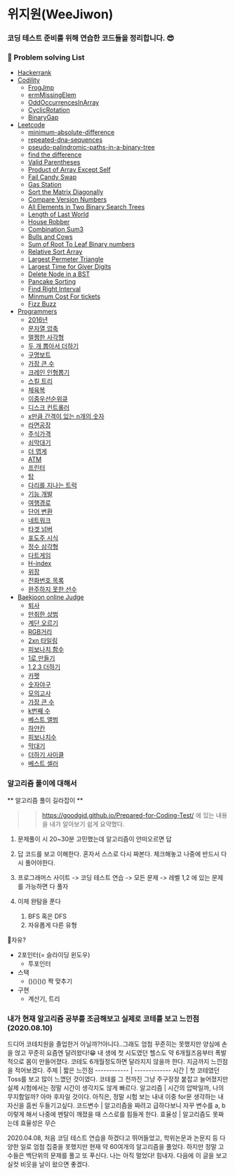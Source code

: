 # 위지원(WeeJiwon)

### 코딩 테스트 준비를 위해 연습한 코드들을 정리합니다. 😎

### 📔 Problem solving List
* [Hackerrank](https://www.hackerrank.com/)
* [Codility](https://app.codility.com/programmers/)
  + [FrogJmp](https://github.com/weejw/UpSupport/blob/master/coding_test_practice/2020/Codility/20201002%20FrogJmp.py)
  + [ermMissingElem](https://github.com/weejw/UpSupport/blob/master/coding_test_practice/2020/Codility/20201002%20ermMissingElem.py)
  + [OddOccurrencesInArray](https://github.com/weejw/UpSupport/blob/master/coding_test_practice/2020/Codility/20200928%20OddOccurrencesInArray.py)
  + [CyclicRotation](https://github.com/weejw/UpSupport/blob/master/coding_test_practice/2020/Codility/20200928%20CyclicRotation.py)
  + [BinaryGap](https://github.com/weejw/UpSupport/blob/master/coding_test_practice/2020/Codility/20200928%20BinaryGap.py)
* [Leetcode](https://leetcode.com/ "leetcode link")
  + [minimum-absolute-difference](https://github.com/weejw/UpSupport/blob/master/coding_test_practice/2020/leetcode/20201001%20%20Minimum%20Absolute%20Difference.py)
  + [repeated-dna-sequences](https://github.com/weejw/UpSupport/blob/master/coding_test_practice/2020/leetcode/20201001%20Repeated%20DNA%20Sequences.py)
  + [pseudo-palindromic-paths-in-a-binary-tree](https://github.com/weejw/UpSupport/blob/master/coding_test_practice/2020/leetcode/20201001%20%20Pseudo-Palindromic%20Paths%20in%20a%20Binary%20Tree.py)
  + [find the difference](https://github.com/weejw/UpSupport/blob/master/coding_test_practice/2020/leetcode/20200924%20find%20the%20difference.py)
  + [Valid Parentheses](https://github.com/weejw/UpSupport/blob/master/coding_test_practice/2020/leetcode/20200924%20Valid%20Parentheses.py)
  + [Product of Array Except Self](https://github.com/weejw/UpSupport/blob/master/coding_test_practice/2020/leetcode/20200924%20Product%20of%20Array%20Except%20Self.py)
  + [Fail Candy Swap](https://github.com/weejw/UpSupport/blob/master/coding_test_practice/2020/leetcode/20200924%20Fair%20Candy%20Swap.py)
  + [Gas Station](https://github.com/weejw/UpSupport/blob/master/coding_test_practice/2020/leetcode/20200923%20Gas%20Station.py)
  + [Sort the Matrix Diagonally](https://github.com/weejw/UpSupport/blob/master/coding_test_practice/2020/leetcode/20200916%20Sort%20the%20Matrix%20Diagonally.py)
  + [Compare Version Numbers](https://github.com/weejw/UpSupport/blob/master/coding_test_practice/2020/leetcode/20200916%20Compare%20Version%20Numbers.py)
  + [All Elements in Two Binary Search Trees](https://github.com/weejw/UpSupport/blob/master/coding_test_practice/2020/leetcode/20200916%20All%20Elements%20in%20Two%20Binary%20Search%20Trees.py)
  + [Length of Last World](https://github.com/weejw/UpSupport/blob/master/coding_test_practice/2020/leetcode/20200915%20Length%20of%20Last%20Word.py)
  + [House Robber](https://github.com/weejw/UpSupport/blob/master/coding_test_practice/2020/leetcode/20200915%20House%20Robber.py)
  + [Combination Sum3](https://github.com/weejw/UpSupport/blob/master/coding_test_practice/2020/leetcode/20200914%20Combination%20Sum%20III.py)
  + [Bulls and Cows](https://github.com/weejw/UpSupport/blob/master/coding_test_practice/2020/leetcode/20200914%20Bulls%20and%20Cows.py)
  + [Sum of Root To Leaf Binary numbers](https://github.com/weejw/UpSupport/blob/master/coding_test_practice/2020/leetcode/20200909%20Sum%20of%20Root%20To%20Leaf%20Binary%20Numbers.py)
  + [Relative Sort Array](https://github.com/weejw/UpSupport/blob/master/coding_test_practice/2020/leetcode/20200909%20Relative%20Sort%20Array.py)
  + [Largest Permeter Triangle](https://github.com/weejw/UpSupport/blob/master/coding_test_practice/2020/leetcode/20200909%20Largest%20Perimeter%20Triangle.py)
  + [Largest Time for Giver Digits](https://github.com/weejw/UpSupport/blob/master/coding_test_practice/2020/leetcode/20200902%20Largest%20Time%20for%20Given%20Digits%20Python.py)
  + [Delete Node in a BST](https://github.com/weejw/UpSupport/blob/master/coding_test_practice/2020/leetcode/20200901%20Delete%20Node%20in%20a%20BST%20Python.py)
  + [Pancake Sorting](https://github.com/weejw/UpSupport/blob/master/coding_test_practice/2020/leetcode/20200831%20Pancake%20Sorting.py)
  + [Find Right Interval](https://github.com/weejw/UpSupport/blob/master/coding_test_practice/2020/leetcode/20200830%20Find%20Right%20Interval%20Python.py)
  + [Minmum Cost For tickets](https://github.com/weejw/UpSupport/blob/master/coding_test_practice/2020/leetcode/20200828%20Minimum%20Cost%20For%20Tickets.py)
  + [Fizz Buzz](https://github.com/weejw/UpSupport/blob/master/coding_test_practice/2020/leetcode/20200828%20Fizz%20Buzz)
* [Programmers](https://programmers.co.kr/learn/challenges "programmers link")
  + [2016년](https://github.com/weejw/UpSupport/blob/master/coding_test_practice/2020/%ED%94%84%EB%A1%9C%EA%B7%B8%EB%9E%98%EB%A8%B8%EC%8A%A4/20201003%202016%EB%85%84.py)
  + [문자열 압축](https://github.com/weejw/UpSupport/blob/master/coding_test_practice/2020/%ED%94%84%EB%A1%9C%EA%B7%B8%EB%9E%98%EB%A8%B8%EC%8A%A4/20201001%20%EB%AC%B8%EC%9E%90%EC%97%B4%20%EC%95%95%EC%B6%95.py)
  + [멀쩡한 사각형](https://github.com/weejw/UpSupport/blob/master/coding_test_practice/2020/%ED%94%84%EB%A1%9C%EA%B7%B8%EB%9E%98%EB%A8%B8%EC%8A%A4/20201001%20%EB%A9%80%EC%A9%A1%ED%95%9C%EC%82%AC%EA%B0%81%ED%98%95.py)
  + [두 개 뽑아서 더하기](https://github.com/weejw/UpSupport/blob/master/coding_test_practice/2020/%ED%94%84%EB%A1%9C%EA%B7%B8%EB%9E%98%EB%A8%B8%EC%8A%A4/20201001%20%EB%91%90%20%EA%B0%9C%20%EB%BD%91%EC%95%84%EC%84%9C%20%EB%8D%94%ED%95%98%EA%B8%B0.py)
  + [구명보트](https://github.com/weejw/UpSupport/blob/master/coding_test_practice/2020/%ED%94%84%EB%A1%9C%EA%B7%B8%EB%9E%98%EB%A8%B8%EC%8A%A4/20200915%20%EA%B5%AC%EB%AA%85%EB%B3%B4%ED%8A%B8.py)
  + [가장 큰 수](https://github.com/weejw/UpSupport/blob/master/coding_test_practice/2020/%ED%94%84%EB%A1%9C%EA%B7%B8%EB%9E%98%EB%A8%B8%EC%8A%A4/20200915%20%EA%B0%80%EC%9E%A5%20%ED%81%B0%EC%88%98.py)
  + [크레인 인형뽑기](https://github.com/weejw/UpSupport/blob/master/coding_test_practice/2020/%ED%94%84%EB%A1%9C%EA%B7%B8%EB%9E%98%EB%A8%B8%EC%8A%A4/20200825%202019%20%EC%B9%B4%EC%B9%B4%EC%98%A4%20%EA%B0%9C%EB%B0%9C%EC%9E%90%20%EA%B2%A8%EC%9A%B8%20%EC%9D%B8%ED%84%B4%EC%8B%AD_%ED%81%AC%EB%A0%88%EC%9D%B8%20%EC%9D%B8%ED%98%95%EB%BD%91%EA%B8%B0%20%EA%B2%8C%EC%9E%84.py)
  + [스킬 트리](https://github.com/weejw/UpSupport/blob/master/coding_test_practice/2020/%ED%94%84%EB%A1%9C%EA%B7%B8%EB%9E%98%EB%A8%B8%EC%8A%A4/20200825%20%20%EC%8A%A4%ED%82%AC%20%ED%8A%B8%EB%A6%AC.py)
  + [체육복](https://github.com/weejw/UpSupport/blob/master/coding_test_practice/2020/%ED%94%84%EB%A1%9C%EA%B7%B8%EB%9E%98%EB%A8%B8%EC%8A%A4/20200711%20%EC%B2%B4%EC%9C%A1%EB%B3%B5.py)
  + [이중우선순위큐](https://github.com/weejw/UpSupport/blob/master/coding_test_practice/2020/%ED%94%84%EB%A1%9C%EA%B7%B8%EB%9E%98%EB%A8%B8%EC%8A%A4/20200709%20%EC%9D%B4%EC%A4%91%EC%9A%B0%EC%84%A0%EC%88%9C%EC%9C%84%ED%81%90.py)
  + [디스크 컨트롤러](https://github.com/weejw/UpSupport/blob/master/coding_test_practice/2020/%ED%94%84%EB%A1%9C%EA%B7%B8%EB%9E%98%EB%A8%B8%EC%8A%A4/20200709%20%EB%94%94%EC%8A%A4%ED%81%AC%20%EC%BB%A8%ED%8A%B8%EB%A1%A4%EB%9F%AC.py)
  + [x만큼 간격이 있는 n개의 숫자](https://github.com/weejw/UpSupport/blob/master/coding_test_practice/2020/%ED%94%84%EB%A1%9C%EA%B7%B8%EB%9E%98%EB%A8%B8%EC%8A%A4/20200707%20x%EB%A7%8C%ED%81%BC%20%EA%B0%84%EA%B2%A9%EC%9D%B4%20%EC%9E%88%EB%8A%94%20n%EA%B0%9C%EC%9D%98%20%EC%88%AB%EC%9E%90.py)
  + [라면공장](https://github.com/weejw/UpSupport/blob/master/coding_test_practice/2020/%ED%94%84%EB%A1%9C%EA%B7%B8%EB%9E%98%EB%A8%B8%EC%8A%A4/20200703%20%EB%9D%BC%EB%A9%B4%EA%B3%B5%EC%9E%A5.py)
  + [주식가격](https://github.com/weejw/UpSupport/blob/master/coding_test_practice/2020/%ED%94%84%EB%A1%9C%EA%B7%B8%EB%9E%98%EB%A8%B8%EC%8A%A4/20200630%20%EC%A3%BC%EC%8B%9D%EA%B0%80%EA%B2%A9.py)
  + [쇠막대기](https://github.com/weejw/UpSupport/blob/master/coding_test_practice/2020/%ED%94%84%EB%A1%9C%EA%B7%B8%EB%9E%98%EB%A8%B8%EC%8A%A4/20200630%20%EC%87%A0%EB%A7%89%EB%8C%80%EA%B8%B0.py)
  + [더 맵게](https://github.com/weejw/UpSupport/blob/master/coding_test_practice/2020/%ED%94%84%EB%A1%9C%EA%B7%B8%EB%9E%98%EB%A8%B8%EC%8A%A4/20200630%20%EB%8D%94%20%EB%A7%B5%EA%B2%8C.py)
  + [ATM](https://github.com/weejw/UpSupport/blob/master/coding_test_practice/2020/%ED%94%84%EB%A1%9C%EA%B7%B8%EB%9E%98%EB%A8%B8%EC%8A%A4/20200629%20ATM.py)
  + [프린터](https://github.com/weejw/UpSupport/blob/master/coding_test_practice/2020/%ED%94%84%EB%A1%9C%EA%B7%B8%EB%9E%98%EB%A8%B8%EC%8A%A4/20200626%20%ED%94%84%EB%A6%B0%ED%84%B0.py)
  + [탑](https://github.com/weejw/UpSupport/blob/master/coding_test_practice/2020/%ED%94%84%EB%A1%9C%EA%B7%B8%EB%9E%98%EB%A8%B8%EC%8A%A4/20200623%20%ED%83%91.py)
  + [다리를 지나는 트럭](https://github.com/weejw/UpSupport/blob/master/coding_test_practice/2020/%ED%94%84%EB%A1%9C%EA%B7%B8%EB%9E%98%EB%A8%B8%EC%8A%A4/20200623%20%EB%8B%A4%EB%A6%AC%EB%A5%BC%20%EC%A7%80%EB%82%98%EB%8A%94%20%ED%8A%B8%EB%9F%AD.py)
  + [기능 개발](https://github.com/weejw/UpSupport/blob/master/coding_test_practice/2020/%ED%94%84%EB%A1%9C%EA%B7%B8%EB%9E%98%EB%A8%B8%EC%8A%A4/20200623%20%EA%B8%B0%EB%8A%A5%20%EA%B0%9C%EB%B0%9C.py)
  + [여행경로](https://github.com/weejw/UpSupport/blob/master/coding_test_practice/2020/%ED%94%84%EB%A1%9C%EA%B7%B8%EB%9E%98%EB%A8%B8%EC%8A%A4/20200619%20%EC%97%AC%ED%96%89%EA%B2%BD%EB%A1%9C.py)
  + [단어 변환](https://github.com/weejw/UpSupport/blob/master/coding_test_practice/2020/%ED%94%84%EB%A1%9C%EA%B7%B8%EB%9E%98%EB%A8%B8%EC%8A%A4/20200618%20%EB%8B%A8%EC%96%B4%20%EB%B3%80%ED%99%98.py)
  + [네트워크](https://github.com/weejw/UpSupport/blob/master/coding_test_practice/2020/%ED%94%84%EB%A1%9C%EA%B7%B8%EB%9E%98%EB%A8%B8%EC%8A%A4/20200616%20%EB%84%A4%ED%8A%B8%EC%9B%8C%ED%81%AC.py)
  + [타겟 넘버](https://github.com/weejw/UpSupport/blob/master/coding_test_practice/2020/%ED%94%84%EB%A1%9C%EA%B7%B8%EB%9E%98%EB%A8%B8%EC%8A%A4/20200609%20%ED%83%80%EA%B2%9F%EB%84%98%EB%B2%84.py)
  + [포도주 시식](https://github.com/weejw/UpSupport/blob/master/coding_test_practice/2020/%ED%94%84%EB%A1%9C%EA%B7%B8%EB%9E%98%EB%A8%B8%EC%8A%A4/20200529%20%ED%8F%AC%EB%91%90%EC%A3%BC%20%EC%8B%9C%EC%8B%9D.py)
  + [정수 삼각형](https://github.com/weejw/UpSupport/blob/master/coding_test_practice/2020/%ED%94%84%EB%A1%9C%EA%B7%B8%EB%9E%98%EB%A8%B8%EC%8A%A4/20200528%20%EC%A0%95%EC%88%98%20%EC%82%BC%EA%B0%81%ED%98%95.py)
  + [다트게임](https://github.com/weejw/UpSupport/blob/master/coding_test_practice/2020/%ED%94%84%EB%A1%9C%EA%B7%B8%EB%9E%98%EB%A8%B8%EC%8A%A4/20200526%202018%20KAKAO%20BLIND%20RECRUITMENT%5B1%EC%B0%A8%5D%20%EB%8B%A4%ED%8A%B8%20%EA%B2%8C%EC%9E%84.py)
  + [H-index](https://github.com/weejw/UpSupport/blob/master/coding_test_practice/2020/%ED%94%84%EB%A1%9C%EA%B7%B8%EB%9E%98%EB%A8%B8%EC%8A%A4/20200421%20H-Index.py)
  + [위장](https://github.com/weejw/UpSupport/blob/master/coding_test_practice/2020/%ED%94%84%EB%A1%9C%EA%B7%B8%EB%9E%98%EB%A8%B8%EC%8A%A4/20200414%20%EC%9C%84%EC%9E%A5.py)
  + [전화번호 목록](https://github.com/weejw/UpSupport/blob/master/coding_test_practice/2020/%ED%94%84%EB%A1%9C%EA%B7%B8%EB%9E%98%EB%A8%B8%EC%8A%A4/20200408%20%20%EC%A0%84%ED%99%94%EB%B2%88%ED%98%B8%20%EB%AA%A9%EB%A1%9D.py)
  + [완주하지 못한 선수](https://github.com/weejw/UpSupport/blob/master/coding_test_practice/2020/%ED%94%84%EB%A1%9C%EA%B7%B8%EB%9E%98%EB%A8%B8%EC%8A%A4/20200408%20%20%EC%99%84%EC%A3%BC%ED%95%98%EC%A7%80%20%EB%AA%BB%ED%95%9C%20%EC%84%A0%EC%88%98.py)
* [Baekjoon online Judge](https://www.acmicpc.net/ "Baekjoon online Judge link")
  + [퇴사](https://github.com/weejw/UpSupport/blob/master/coding_test_practice/2020/%EB%B0%B1%EC%A4%80/20200527%20%ED%87%B4%EC%82%AC.py)
  + [만취한 상범](https://github.com/weejw/UpSupport/blob/master/coding_test_practice/2020/%EB%B0%B1%EC%A4%80/20200527%20%EB%A7%8C%EC%B7%A8%ED%95%9C%20%EC%83%81%EB%B2%94.py)
  + [계단 오르기](https://github.com/weejw/UpSupport/blob/master/coding_test_practice/2020/%EB%B0%B1%EC%A4%80/20200525%20%EA%B3%84%EB%8B%A8%20%EC%98%A4%EB%A5%B4%EA%B8%B0.py)
  + [RGB거리](https://github.com/weejw/UpSupport/blob/master/coding_test_practice/2020/%EB%B0%B1%EC%A4%80/20200506%20RGB%EA%B1%B0%EB%A6%AC.py)
  + [2xn 타일링](https://github.com/weejw/UpSupport/blob/master/coding_test_practice/2020/%EB%B0%B1%EC%A4%80/20200506%202xn%20%ED%83%80%EC%9D%BC%EB%A7%81.py)
  + [피보나치 함수](https://github.com/weejw/UpSupport/blob/master/coding_test_practice/2020/%EB%B0%B1%EC%A4%80/20200505%20%ED%94%BC%EB%B3%B4%EB%82%98%EC%B9%98%ED%95%A8%EC%88%98.py)
  + [1로 만들기](https://github.com/weejw/UpSupport/blob/master/coding_test_practice/2020/%EB%B0%B1%EC%A4%80/20200428%201%EB%A1%9C%20%EB%A7%8C%EB%93%A4%EA%B8%B0.py)
  + [1,2,3 더하기](https://github.com/weejw/UpSupport/blob/master/coding_test_practice/2020/%EB%B0%B1%EC%A4%80/20200428%201%2C2%2C3%20%EB%8D%94%ED%95%98%EA%B8%B0.py)
  + [카펫](https://github.com/weejw/UpSupport/blob/master/coding_test_practice/2020/%EB%B0%B1%EC%A4%80/20200426%20%EC%B9%B4%ED%8E%AB.py)
  + [숫자야구](https://github.com/weejw/UpSupport/blob/master/coding_test_practice/2020/%EB%B0%B1%EC%A4%80/20200426%20%EC%88%AB%EC%9E%90%20%EC%95%BC%EA%B5%AC.py)
  + [모의고사](https://github.com/weejw/UpSupport/blob/master/coding_test_practice/2020/%EB%B0%B1%EC%A4%80/20200422%20%EB%AA%A8%EC%9D%98%EA%B3%A0%EC%82%AC.py)
  + [가장 큰 수](https://github.com/weejw/UpSupport/blob/master/coding_test_practice/2020/%EB%B0%B1%EC%A4%80/20200420%20%EA%B0%80%EC%9E%A5%20%ED%81%B0%20%EC%88%98.py)
  + [k번째 수](https://github.com/weejw/UpSupport/blob/master/coding_test_practice/2020/%EB%B0%B1%EC%A4%80/20200420%20k%EB%B2%88%EC%A7%B8%20%EC%88%98.py)
  + [베스트 앨범](https://github.com/weejw/UpSupport/blob/master/coding_test_practice/2020/%EB%B0%B1%EC%A4%80/20200415%20%20%EB%B2%A0%EC%8A%A4%ED%8A%B8%20%EC%95%A8%EB%B2%94.py "베스트 앨범")
  + [하얀칸](https://github.com/weejw/UpSupport/blob/master/coding_test_practice/2017/20170624%20%20%EB%B0%B1%EC%A4%80_%5B1100%5D%EB%B2%88%20%ED%95%98%EC%96%80%EC%B9%B8.py "하얀칸")
  + [피보나치수](https://github.com/weejw/UpSupport/blob/master/coding_test_practice/2017/20170624%20%20%EB%B0%B1%EC%A4%80_%5B2747%5D%EB%B2%88%20%ED%94%BC%EB%B3%B4%EB%82%98%EC%B9%98%EC%88%98.py "피보나치수")
  + [막대기](https://github.com/weejw/UpSupport/blob/master/coding_test_practice/2017/20170624%20%EB%B0%B1%EC%A4%80_%5B1094%5D%EB%B2%88%20%EB%A7%89%EB%8C%80%EA%B8%B0.py "막대기")
  + [더하기 사이클](https://github.com/weejw/UpSupport/blob/master/coding_test_practice/2017/20170624%20%EB%B0%B1%EC%A4%80_%5B1110%5D%EB%B2%88%20%EB%8D%94%ED%95%98%EA%B8%B0%EC%82%AC%EC%9D%B4%ED%81%B4.py "더하기 사이클")
  + [베스트 셀러](https://github.com/weejw/UpSupport/blob/master/coding_test_practice/2017/20170624%20%EB%B0%B1%EC%A4%80_%5B1302%5D%EB%B2%88%20%EB%B2%A0%EC%8A%A4%ED%8A%B8%EC%85%80%EB%9F%AC.py "베스트 셀러")
 
### 알고리즘 풀이에 대해서
** 알고리즘 풀이 길라잡이 **
 >> https://goodgid.github.io/Prepared-for-Coding-Test/ 에 있는 내용을 내가 알아보기 쉽게 요약했다.

1. 문제풀이 시 20~30분 고민했는데 알고리즘이 안떠오르면 답
2. 답 코드를 보고 이해한다. 혼자서 스스로 다시 짜본다. 체크해놓고 나중에 반드시 다시 풀어야한다.
3. 프로그래머스 사이트 -> 코딩 테스트 연습 -> 모든 문제 -> 레벨 1,2 에 있는 문제를 가능하면 다 풀자

4. 이제 완탐을 푼다
    1. BFS 혹은 DFS
    2. 자유롭게 다른 유형


🤔자유?
* 2포인터(= 슬라이딩 윈도우)
  - 투포인터
* 스택
  - ()()()() 짝 맞추기
* 구현
  - 계산기, 트리
    
### 내가 현재 알고리즘 공부를 조금해보고 실제로 코테를 보고 느낀점(2020.08.10)
드디어 코테치원을 졸업한거 아닐까?!아니다..그래도 엄첨 꾸준히는 못했지만 양심에 손을 얹고 꾸준히 요즘엔 달려왔다!😁
내 생에 첫 시도였던 헬스도 약 6개월즈음부터 폭발적으로 몸이 만들어졌다. 코테도 6개월정도하면 달라지지 않을까 한다.
지금까지 느낀점을 적어보겠다.
주제 | 짧은 느낀점
------------ | ------------- 
시간 | 첫 코테였던 Toss를 보고 많이 느꼈던 것이였다. 코테를 그 전까진 그냥 주구장창 붙잡고 늘어졌지만 실제 시험에서는 정말 시간이 생각지도 않게 빠르다.
알고리즘 | 시간의 압박일까, 나의 무지함일까? 아마 후자일 것이다. 아직은, 정말 시험 보는 내내 이중 for문 생각하는 내 자신을 흠씬 두들기고싶다.
코드변수 | 알고리즘을 짜려고 급하다보니 자꾸 변수를 a, b 이렇게 해서 나중에 멘탈이 깨졌을 때 스스로를 힘들게 한다. 
효율성 | 알고리즘도 못짜는데 효율성은 무슨

2020.04.08, 처음 코딩 테스트 연습을 하겠다고 뛰어들었고, 학위논문과 논문지 등 다양한 일로 엄첨 집중을 못했지만 현재 약 60여개의 알고리즘을 풀었다.
하지만 정말 고수들은 백단위의 문제를 풀고 또 푸신다. 나는 아직 멀었다! 힘내자. 다음에 이 글을 보고 실컷 비웃을 날이 왔으면 좋겠다.
